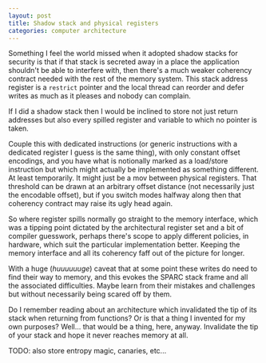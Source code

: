 ```yaml
---
layout: post
title: Shadow stack and physical registers
categories: computer architecture
---
```

Something I feel the world missed when it adopted shadow stacks for
security is that if that stack is secreted away in a place the
application shouldn't be able to interfere with, then there's a much
weaker coherency contract needed with the rest of the memory system.
This stack address register is a `restrict` pointer and the local thread
can reorder and defer writes as much as it pleases and nobody can
complain.

If I did a shadow stack then I would be inclined to store not just
return addresses but also every spilled register and variable to which
no pointer is taken.

Couple this with dedicated instructions (or generic instructions with a
dedicated register I guess is the same thing), with only constant offset
encodings, and you have what is notionally marked as a load/store
instruction but which might actually be implemented as something
different.  At least temporarily.  It might just be a mov between
physical registers.  That threshold can be drawn at an arbitrary offset
distance (not necessarily just the encodable offset), but if you switch
modes halfway along then that coherency contract may raise its ugly head
again.

So where register spills normally go straight to the memory interface,
which was a tipping point dictated by the architectural register set and
a bit of compiler guesswork, perhaps there's scope to apply different
policies, in hardware, which suit the particular implementation better.
Keeping the memory interface and all its coherency faff out of the
picture for longer.

With a huge (_huuuuuuge_) caveat that at some point these writes do need
to find their way to memory, and this evokes the SPARC stack frame and
all the associated difficulties.  Maybe learn from their mistakes and
challenges but without necessarily being scared off by them.

Do I remember reading about an architecture which invalidated the tip of
its stack when returning from functions?  Or is that a thing I invented
for my own purposes?  Well... that would be a thing, here, anyway.
Invalidate the tip of your stack and hope it never reaches memory at all.

TODO: also store entropy magic, canaries, etc...

